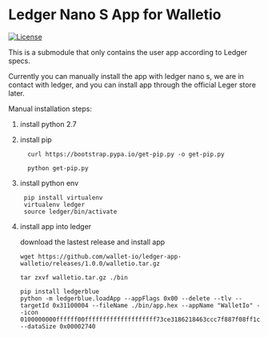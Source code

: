 # Ledger Nano S App for Walletio
[![License](https://img.shields.io/badge/License-Apache%202.0-blue.svg)](https://opensource.org/licenses/Apache-2.0)

This is a submodule that only contains the user app according to Ledger specs.


Currently you can manually install the app with ledger nano s, we are in contact with ledger, and you can install  app through the official Leger store later.

Manual installation steps:

1. install python 2.7
2. install pip
    ```
      curl https://bootstrap.pypa.io/get-pip.py -o get-pip.py

      python get-pip.py
    ```
3. install python env
   ```
    pip install virtualenv
    virtualenv ledger
    source ledger/bin/activate
   ```

4. install app into ledger

   download the lastest release and install app

   ```
   wget https://github.com/wallet-io/ledger-app-walletio/releases/1.0.0/walletio.tar.gz
   
   tar zxvf walletio.tar.gz ./bin

   pip install ledgerblue
   python -m ledgerblue.loadApp --appFlags 0x00 --delete --tlv --targetId 0x31100004 --fileName ./bin/app.hex --appName "WalletIo" --icon 0100000000ffffff00ffffffffffffffffffff73ce3186218463ccc7f887f08ff1cff9ffffffffffff --dataSize 0x00002740
   ```
   